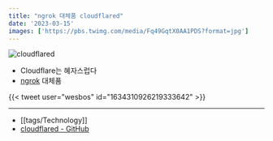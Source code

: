 ```yaml
---
title: "ngrok 대체품 cloudflared"
date: '2023-03-15'
images: ['https://pbs.twimg.com/media/Fq49GqtX0AA1PDS?format=jpg']
---
```


![cloudflared](https://pbs.twimg.com/media/Fq49GqtX0AA1PDS?format=jpg)

- Cloudflare는 혜자스럽다
- [ngrok](https://ngrok.com/) 대체품

{{< tweet user="wesbos" id="1634310926219333642" >}}

---
- [[tags/Technology]]
- [cloudflared - GitHub](https://github.com/cloudflare/cloudflared)
